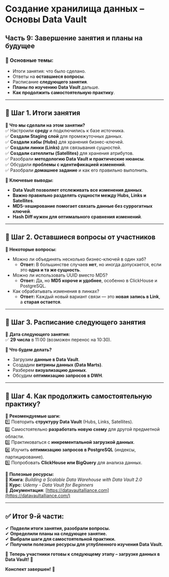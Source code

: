 # **Создание хранилища данных – Основы Data Vault**

## **Часть 9: Завершение занятия и планы на будущее**

### **📌 Основные темы:**

- Итоги занятия: что было сделано.
- Ответы на **оставшиеся вопросы**.
- Расписание **следующего занятия**.
- **Планы по изучению Data Vault** дальше.
- **Как продолжить самостоятельную практику**.

---

## **🔹 Шаг 1. Итоги занятия**

📌 **Что мы сделали на этом занятии?**  
✅ Настроили **среду** и подключились к базе источника.  
✅ **Создали Staging слой** для промежуточных данных.  
✅ **Создали хабы (Hubs)** для хранения бизнес-ключей.  
✅ **Создали линки (Links)** для связывания сущностей.  
✅ **Создали сателлиты (Satellites)** для хранения атрибутов.  
✅ Разобрали **методологию Data Vault и практические нюансы**.  
✅ Обсудили **проблемы с идентификацией изменений**.  
✅ Разобрали **домашнее задание** и как его правильно выполнить.

📌 **Ключевые выводы:**

- **Data Vault позволяет отслеживать все изменения данных**.
- **Важно правильно разделять сущности между Hubs, Links и Satellites**.
- **MD5-хеширование помогает связать данные без суррогатных ключей**.
- **Hash Diff нужен для оптимального сравнения изменений**.

---

## **🔹 Шаг 2. Оставшиеся вопросы от участников**

🔹 **Некоторые вопросы:**

- Можно ли объединять несколько бизнес-ключей в один хаб?
    - **Ответ:** В большинстве случаев **нет**, но иногда допускается, если это **одна и та же сущность**.
- Можно ли использовать UUID вместо MD5?
    - **Ответ:** Да, но **MD5 короче и удобнее**, особенно в ClickHouse и PostgreSQL.
- Как обрабатывать изменения в линках?
    - **Ответ:** Каждый новый вариант связи — это **новая запись в Link**, а **старая остается**.

---

## **🔹 Шаг 3. Расписание следующего занятия**

📌 **Дата следующего занятия:**  
✅ **29 числа** в 11:00 (возможен перенос на 10:30).

📌 **Что будем делать?**

- Загрузим **данные в Data Vault**.
- Создадим **витрины данных (Data Marts)**.
- Разберем **визуализацию данных**.
- Обсудим **оптимизацию запросов в DWH**.

---

## **🔹 Шаг 4. Как продолжить самостоятельную практику?**

📌 **Рекомендуемые шаги:**  
1️⃣ Повторить **структуру Data Vault** (Hubs, Links, Satellites).  
2️⃣ Самостоятельно **разработать новую схему** для другой предметной области.  
3️⃣ Практиковаться с **инкрементальной загрузкой данных**.  
4️⃣ Изучить **оптимизацию запросов в PostgreSQL** (индексы, партицирование).  
5️⃣ Попробовать **ClickHouse или BigQuery** для анализа данных.

📌 **Полезные ресурсы:**  
📖 **Книга**: _Building a Scalable Data Warehouse with Data Vault 2.0_  
🎥 **Курс**: _Udemy - Data Vault for Beginners_  
📝 **Документация**: [https://datavaultalliance.com](https://datavaultalliance.com/)

---

## **✅ Итог 9-й части:**

✔ **Подвели итоги занятия, разобрали вопросы.**  
✔ **Определили планы на следующее занятие.**  
✔ **Выбрали шаги для самостоятельной практики.**  
✔ **Получили полезные ресурсы для углубленного изучения Data Vault.**

📌 **Теперь участники готовы к следующему этапу – загрузке данных в Data Vault!** 🚀

**Конспект завершен!** 🎯